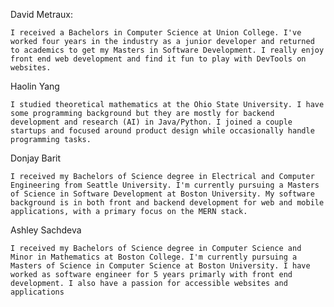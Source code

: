 David Metraux:

```I received a Bachelors in Computer Science at Union College. I've worked four years in the industry as a junior developer and returned to academics to get my Masters in Software Development. I really enjoy front end web development and find it fun to play with DevTools on websites. ```

Haolin Yang

```I studied theoretical mathematics at the Ohio State University. I have some programming background but they are mostly for backend development and research (AI) in Java/Python. I joined a couple startups and focused around product design while occasionally handle programming tasks. ```

Donjay Barit

```I received my Bachelors of Science degree in Electrical and Computer Engineering from Seattle University. I'm currently pursuing a Masters of Science in Software Development at Boston University. My software background is in both front and backend development for web and mobile applications, with a primary focus on the MERN stack.```

Ashley Sachdeva

```I received my Bachelors of Science degree in Computer Science and Minor in Mathematics at Boston College. I'm currently pursuing a Masters of Science in Computer Science at Boston University. I have worked as software engineer for 5 years primarly with front end development. I also have a passion for accessible websites and applications```